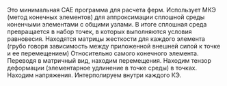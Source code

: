Это минимальная CAE программа для расчета ферм.
Использует МКЭ (метод конечных элементов) для аппроксимации сплошной среды коненчыми элементами с общими узлами.
В итоге сплошная среда превращается в набор точек, в которых выполняются условия равновесия.
Находятся матрицы жесткости для каждого элемента (грубо говоря зависимость между приложенной внешней силой к точке и ее перемещением)
Относительно самого конечного элемента.
Переводя в матричный вид, находим перемещения.
Находим тензор деформации (элементарное удлинение в точке среды) в точках.
Находим напряжения.
Интерполируем внутри каждого КЭ.
